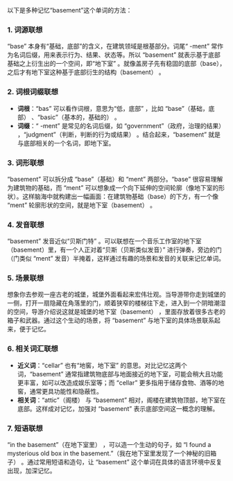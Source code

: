 以下是多种记忆“basement”这个单词的方法：

### 1. 词源联想
“base” 本身有“基础，底部”的含义，在建筑领域是根基部分。词尾“ -ment” 常作为名词后缀，用来表示行为、结果、状态等。所以 “basement” 就表示基于底部基础之上衍生出的一个空间，即“地下室” 。就像盖房子先有稳固的底部（base），之后才有地下室这种基于底部衍生的结构（basement） 。

### 2. 词根词缀联想
- **词根**：“bas” 可以看作词根，意思为“低，底部” ，比如 “base”（基础，底部） 、“basic”（基本的，基础的） 。
 - **词缀**：“ -ment” 是常见的名词后缀，如 “government”（政府，治理的结果） ，“judgment”（判断，判断的行为或结果） 。结合起来，“basement” 就是与底部相关的一个名词，即地下室。

### 3. 词形联想
“basement” 可以拆分成 “base”（基础）和 “ment” 两部分。“base” 很容易理解为建筑物的基础，而 “ment” 可以想象成一个向下延伸的空间轮廓（像地下室的形状）。这样脑海中就构建出一幅画面：在建筑物基础（base）的下方，有一个像 “ment” 轮廓形状的空间，就是地下室（basement） 。

### 4. 发音联想
“basement” 发音近似“贝斯门特” 。可以联想在一个音乐工作室的地下室（basement）里，有一个人正对着“贝斯（贝斯类似发音）” 进行弹奏，旁边的门（门类似 “ment” 发音）半掩着，这样通过有趣的场景和发音的关联来记忆单词。

### 5. 场景联想
想象你去参观一座古老的城堡，城堡外面看起来宏伟壮观。当导游带你走到城堡的一侧，打开一扇隐藏在角落里的门，顺着狭窄的楼梯往下走，进入到一个阴暗潮湿的空间，导游介绍说这就是城堡的地下室（basement） ，里面存放着很多古老的箱子和武器。通过这个生动的场景，将 “basement” 与地下室的具体场景联系起来，便于记忆。

### 6. 相关词汇联想
 - **近义词**：“cellar” 也有“地窖，地下室” 的意思。对比记忆这两个词，“basement” 通常指建筑物底部与地面接近的地下室，可能会稍大且功能更丰富，如可以改造成娱乐室等；而 “cellar” 更多指用于储存食物、酒等的地窖，通常更具功能性和隐蔽性。
 - **相关词**：“attic”（阁楼） 与 “basement” 相对，阁楼在建筑物顶部，地下室在底部。这样成对记忆，加强对 “basement” 表示底部空间这一概念的理解。

### 7. 短语联想
“in the basement”（在地下室里） ，可以造一个生动的句子，如 “I found a mysterious old box in the basement.”（我在地下室里发现了一个神秘的旧箱子） 。通过常用短语和造句，让 “basement” 这个单词在具体的语言环境中反复出现，加深记忆。 
